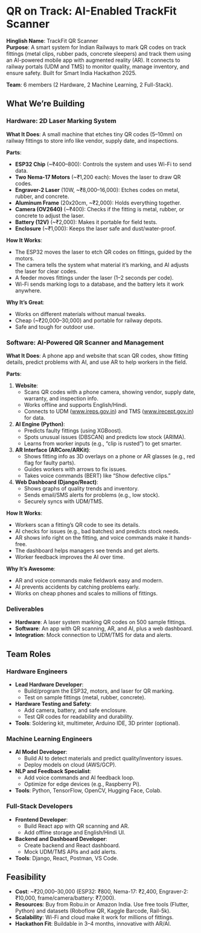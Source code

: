 # QR on Track: AI-Enabled TrackFit Scanner

**Hinglish Name**: TrackFit QR Scanner  
**Purpose**: A smart system for Indian Railways to mark QR codes on track fittings (metal clips, rubber pads, concrete sleepers) and track them using an AI-powered mobile app with augmented reality (AR). It connects to railway portals (UDM and TMS) to monitor quality, manage inventory, and ensure safety. Built for Smart India Hackathon 2025.

**Team**: 6 members (2 Hardware, 2 Machine Learning, 2 Full-Stack).

## What We’re Building

### Hardware: 2D Laser Marking System
**What It Does**: A small machine that etches tiny QR codes (5–10mm) on railway fittings to store info like vendor, supply date, and inspections.

**Parts**:
- **ESP32 Chip** (~₹400–800): Controls the system and uses Wi-Fi to send data.
- **Two Nema-17 Motors** (~₹1,200 each): Moves the laser to draw QR codes.
- **Engraver-2 Laser** (10W, ~₹8,000–16,000): Etches codes on metal, rubber, and concrete.
- **Aluminum Frame** (20x20cm, ~₹2,000): Holds everything together.
- **Camera (OV2640)** (~₹400): Checks if the fitting is metal, rubber, or concrete to adjust the laser.
- **Battery (12V)** (~₹2,000): Makes it portable for field tests.
- **Enclosure** (~₹1,000): Keeps the laser safe and dust/water-proof.

**How It Works**:
- The ESP32 moves the laser to etch QR codes on fittings, guided by the motors.
- The camera tells the system what material it’s marking, and AI adjusts the laser for clear codes.
- A feeder moves fittings under the laser (1–2 seconds per code).
- Wi-Fi sends marking logs to a database, and the battery lets it work anywhere.

**Why It’s Great**:
- Works on different materials without manual tweaks.
- Cheap (~₹20,000–30,000) and portable for railway depots.
- Safe and tough for outdoor use.

### Software: AI-Powered QR Scanner and Management
**What It Does**: A phone app and website that scan QR codes, show fitting details, predict problems with AI, and use AR to help workers in the field.

**Parts**:
1. **Website**:
   - Scans QR codes with a phone camera, showing vendor, supply date, warranty, and inspection info.
   - Works offline and supports English/Hindi.
   - Connects to UDM (www.ireps.gov.in) and TMS (www.irecept.gov.in) for data.
2. **AI Engine (Python)**:
   - Predicts faulty fittings (using XGBoost).
   - Spots unusual issues (DBSCAN) and predicts low stock (ARIMA).
   - Learns from worker inputs (e.g., “clip is rusted”) to get smarter.
3. **AR Interface (ARCore/ARKit)**:
   - Shows fitting info as 3D overlays on a phone or AR glasses (e.g., red flag for faulty parts).
   - Guides workers with arrows to fix issues.
   - Takes voice commands (BERT) like “Show defective clips.”
4. **Web Dashboard (Django/React)**:
   - Shows graphs of quality trends and inventory.
   - Sends email/SMS alerts for problems (e.g., low stock).
   - Securely syncs with UDM/TMS.

**How It Works**:
- Workers scan a fitting’s QR code to see its details.
- AI checks for issues (e.g., bad batches) and predicts stock needs.
- AR shows info right on the fitting, and voice commands make it hands-free.
- The dashboard helps managers see trends and get alerts.
- Worker feedback improves the AI over time.

**Why It’s Awesome**:
- AR and voice commands make fieldwork easy and modern.
- AI prevents accidents by catching problems early.
- Works on cheap phones and scales to millions of fittings.

### Deliverables
- **Hardware**: A laser system marking QR codes on 500 sample fittings.
- **Software**: An app with QR scanning, AR, and AI, plus a web dashboard.
- **Integration**: Mock connection to UDM/TMS for data and alerts.

## Team Roles

### Hardware Engineers
- **Lead Hardware Developer**:
  - Build/program the ESP32, motors, and laser for QR marking.
  - Test on sample fittings (metal, rubber, concrete).
- **Hardware Testing and Safety**:
  - Add camera, battery, and safe enclosure.
  - Test QR codes for readability and durability.
- **Tools**: Soldering kit, multimeter, Arduino IDE, 3D printer (optional).

### Machine Learning Engineers
- **AI Model Developer**:
  - Build AI to detect materials and predict quality/inventory issues.
  - Deploy models on cloud (AWS/GCP).
- **NLP and Feedback Specialist**:
  - Add voice commands and AI feedback loop.
  - Optimize for edge devices (e.g., Raspberry Pi).
- **Tools**: Python, TensorFlow, OpenCV, Hugging Face, Colab.

### Full-Stack Developers
- **Frontend Developer**:
  - Build React app with QR scanning and AR.
  - Add offline storage and English/Hindi UI.
- **Backend and Dashboard Developer**:
  - Create backend and React dashboard.
  - Mock UDM/TMS APIs and add alerts.
- **Tools**: Django, React, Postman, VS Code.

## Feasibility
- **Cost**: ~₹20,000–30,000 (ESP32: ₹800, Nema-17: ₹2,400, Engraver-2: ₹10,000, frame/camera/battery: ₹7,000).
- **Resources**: Buy from Robu.in or Amazon India. Use free tools (Flutter, Python) and datasets (Roboflow QR, Kaggle Barcode, Rail-5k).
- **Scalability**: Wi-Fi and cloud make it work for millions of fittings.
- **Hackathon Fit**: Buildable in 3–4 months, innovative with AR/AI.
